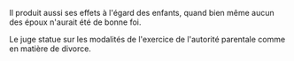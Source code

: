   
 Il produit aussi ses effets à l'égard des enfants, quand bien même aucun des époux n'aurait été de bonne foi.  

  
 Le juge statue sur les modalités de l'exercice de l'autorité parentale comme en matière de divorce.  
